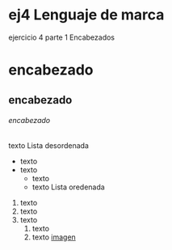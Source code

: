 # ej4 Lenguaje de marca
ejercicio 4 parte 1
Encabezados
# encabezado
## encabezado
###### encabezado
texto
Lista desordenada
* texto
* texto
  * texto
  * texto
  Lista oredenada
1. texto
1. texto
1. texto
   1. texto
   1. texto
   [imagen](Escritorio/descarga.jpg)
